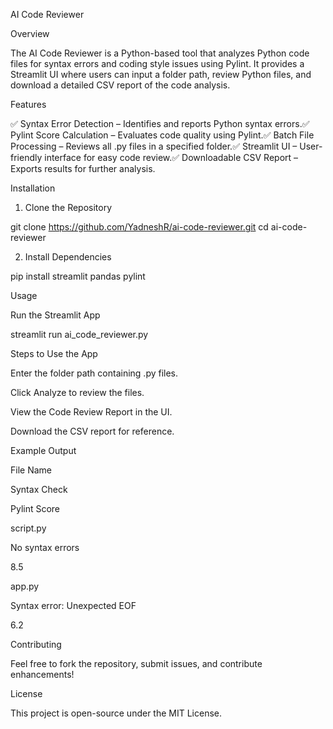 AI Code Reviewer

Overview

The AI Code Reviewer is a Python-based tool that analyzes Python code files for syntax errors and coding style issues using Pylint. It provides a Streamlit UI where users can input a folder path, review Python files, and download a detailed CSV report of the code analysis.

Features

✅ Syntax Error Detection – Identifies and reports Python syntax errors.✅ Pylint Score Calculation – Evaluates code quality using Pylint.✅ Batch File Processing – Reviews all .py files in a specified folder.✅ Streamlit UI – User-friendly interface for easy code review.✅ Downloadable CSV Report – Exports results for further analysis.

Installation

1. Clone the Repository

 git clone https://github.com/YadneshR/ai-code-reviewer.git
 cd ai-code-reviewer

2. Install Dependencies

pip install streamlit pandas pylint

Usage

Run the Streamlit App

streamlit run ai_code_reviewer.py

Steps to Use the App

Enter the folder path containing .py files.

Click Analyze to review the files.

View the Code Review Report in the UI.

Download the CSV report for reference.

Example Output

File Name

Syntax Check

Pylint Score

script.py

No syntax errors

8.5

app.py

Syntax error: Unexpected EOF

6.2

Contributing

Feel free to fork the repository, submit issues, and contribute enhancements!

License

This project is open-source under the MIT License.

